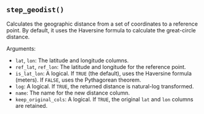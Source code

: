 ## `step_geodist()`

Calculates the geographic distance from a set of coordinates to a reference point. By default, it uses the Haversine formula to calculate the great-circle distance.

Arguments:
* `lat`, `lon`: The latitude and longitude columns.
* `ref_lat`, `ref_lon`: The latitude and longitude for the reference point.
* `is_lat_lon`: A logical. If `TRUE` (the default), uses the Haversine formula (meters). If `FALSE`, uses the Pythagorean theorem.
* `log`: A logical. If `TRUE`, the returned distance is natural-log transformed.
* `name`: The name for the new distance column.
* `keep_original_cols`: A logical. If `TRUE`, the original `lat` and `lon` columns are retained.
